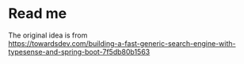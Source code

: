 # Read me

The original idea is from  
https://towardsdev.com/building-a-fast-generic-search-engine-with-typesense-and-spring-boot-7f5db80b1563